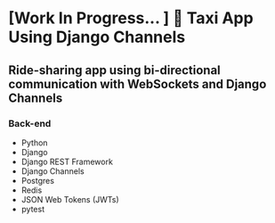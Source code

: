 # [Work In Progress... ] 🚧 Taxi App Using Django Channels
## Ride-sharing app using bi-directional communication with WebSockets and Django Channels
### Back-end
- Python
- Django
- Django REST Framework
- Django Channels
- Postgres
- Redis
- JSON Web Tokens (JWTs)
- pytest
